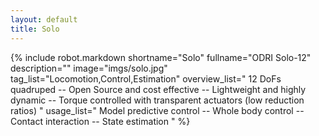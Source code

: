 ```yaml
---
layout: default
title: Solo
---
```


{% include robot.markdown
    shortname="Solo"
    fullname="ODRI Solo-12"
    description=""
    image="imgs/solo.jpg"
    tag_list="Locomotion,Control,Estimation"
    overview_list="
        12 DoFs quadruped
        --
        Open Source and cost effective
        --
        Lightweight and highly dynamic
        --
        Torque controlled with transparent actuators (low reduction ratios)
    "
    usage_list="
        Model predictive control
        --
        Whole body control
        --
        Contact interaction
        --
        State estimation
    "
%}